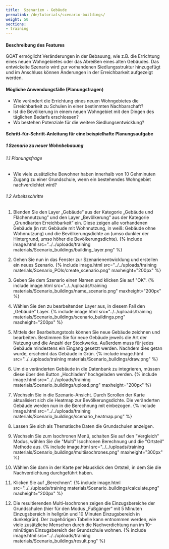 ```yaml
---
title:  Szenarien - Gebäude
permalink: /de/tutorials/scenario-buildings/
weight: 50
sections:
- training
---
```


#### Beschreibung des Features
GOAT ermöglicht Veränderungen in der Bebauung, wie z.B. die Errichtung eines neuen Wohngebietes oder das Abreißen eines alten Gebäudes. Das entwickelte Szenario wird zur vorhandenen Siedlungsstruktur hinzugefügt und im Anschluss können Änderungen in der Erreichbarkeit aufgezeigt werden. 

#### Mögliche Anwendungsfälle (Planungsfragen)
- Wie verändert die Errichtung eines neuen Wohngebietes die Erreichbarkeit zu Schulen in einer bestimmten Nachbarschaft?
- Ist die Bevölkerung in einem neuen Wohngebiet mit den Dingen des täglichen Bedarfs erschlossen?
- Wo bestehen Potenziale für die weitere Siedlungsentwicklung?

#### Schritt-für-Schritt-Anleitung für eine beispielhafte Planungsaufgabe
##### 1 Szenario zu neuer Wohnbebauung
###### 1.1 Planungsfrage
- Wie viele zusätzliche Bewohner haben innerhalb von 10 Gehminuten Zugang zu einer Grundschule, wenn ein bestehendes Wohngebiet nachverdichtet wird?


###### 1.2 Arbeitsschritte
1. Blenden Sie den Layer „Gebäude” aus der Kategorie „Gebäude und Flächennutzung” und den Layer „Bevölkerung” aus der Kategorie „Grundkarten Erreichbarkeit” ein. Diese zeigen alle vorhandenen Gebäude (in rot: Gebäude mit Wohnnutzung, in weiß: Gebäude ohne Wohnnutzung) und die Bevölkerungsdichte an (umso dunkler der Hintergrund, umso höher die Bevölkerungsdichte).  {% include image.html src="../../uploads/training materials/Scenario_buildings/building_layer.png"  %}

2. Gehen Sie nun in das Fenster zur Szenarienentwicklung und erstellen ein neues Szenario.  {% include image.html src="../../uploads/training materials/Scenario_POIs/create_scenario.png" maxheight="200px" %}

3. Geben Sie dem Szenario einen Namen und klicken Sie auf "OK".  {% include image.html src="../../uploads/training materials/Scenario_buildings/name_scenario.png" maxheight="200px" %}

4. Wählen Sie den zu bearbeitenden Layer aus, in diesem Fall den „Gebäude” Layer.  {% include image.html src="../../uploads/training materials/Scenario_buildings/scenario_buildings.png" maxheight="200px"  %}

5. Mittels der Bearbeitungstools können Sie neue Gebäude zeichnen und bearbeiten. Bestimmen Sie für neue Gebäude jeweils die Art der Nutzung und die Anzahl der Stockwerke. Außerdem muss für jedes Gebäude mindestens ein Eingang gesetzt werden. Nachdem dies getan wurde, erscheint das Gebäude in Grün.  {% include image.html src="../../uploads/training materials/Scenario_buildings/draw.png"  %}

6. Um die veränderten Gebäude in die Datenbank zu integrieren, müssen diese über den Button „Hochladen“ hochgeladen werden.  {% include image.html src="../../uploads/training materials/Scenario_buildings/upload.png" maxheight="200px"  %}

7. Wechseln Sie in die Szenario-Ansicht. Durch Scrollen der Karte aktualisiert sich die Heatmap zur Bevölkerungsdichte. Die veränderten Gebäude werden nun in die Berechnung mit einbezogen.   {% include image.html src="../../uploads/training materials/Scenario_buildings/scenario_heatmap.png"  %}  

8. Lassen Sie sich als Thematische Daten die Grundschulen anzeigen.  

9. Wechseln Sie zum Isochronen Menü, schalten Sie auf den "Vergleich" Modus, wählen Sie die "Multi" Isochronen Berechnung und die "Ortsteil" Methode aus.  {% include image.html src="../../uploads/training materials/Scenario_buildings/multiisochrones.png" maxheight="300px"  %}

10. Wählen Sie dann in der Karte per Mausklick den Ortsteil, in dem Sie die Nachverdichtung durchgeführt haben.  

11. Klicken Sie auf „Berechnen“.  {% include image.html src="../../uploads/training materials/Scenario_buildings/calculate.png" maxheight="200px"  %}

12. Die resultierenden Multi-Isochronen zeigen die Einzugsbereiche der Grundschulen (hier für den Modus „Fußgänger“ mit 5 Minuten Einzugsbereich in hellgrün und 10 Minuten Einzugsbereich in dunkelgrün). Der zugehörigen Tabelle kann entnommen werden, wie viele zusätzliche Menschen durch die Nachverdichtung nun im 10-minütigen Einzugsbereich der Grundschule wohnen.  {% include image.html src="../../uploads/training materials/Scenario_buildings/result.png" %}

 
